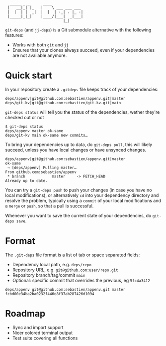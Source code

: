 ```
  _____ _ _      ____
 |   __|_| |_   |    \ ___ ___ ___
 |  |  | |  _|  |  |  | -_| . |_ -|
 |_____|_|_|    |____/|___|  _|___|
                          |_|
```


`git-deps` (and `jj-deps`) is a Git submodule alternative with the following
features:

- Works with both `git` and `jj`
- Ensures that your clones always succeed, even if your dependencies are
  not available anymore.


# Quick start

In your repository create a `.gitdeps` file keeps track of your dependencies:

```
deps/appenv|git@github.com:sebastien/appenv.git|master
deps/git-kv|git@github.com:sebastien/git-kv.git|main
```

`git-deps status` will tell you the status of the dependencies, wether they're
checked out or not

```
$ git-deps status
deps/appenv master ok-same
deps/git-kv main ok-same new commits…
```

To bring your dependencies up to data, do `git-deps pull`, this will likely
succeed, unless you have local changes or have unsynced changes.

```
deps/appenv|git@github.com:sebastien/appenv.git|master
ok-same
 → [deps/appenv] Pulling master…
From github.com:sebastien/appenv
 * branch            master     -> FETCH_HEAD
Already up to date.
```

You can try a `git-deps push` to push your changes (in case you have no
local modifications), or alternatively `cd` into your dependency directory
and resolve the problem, typically using a `commit` of your local modifications
and a `merge` or `push`, so that a pull is successful.

Whenever you want to save the current state of your dependencies, do  `git-deps save`.

# Format


The `.git-deps` file format is a list of tab or space separated fields:

- Dependency local path, e.g. `deps/repo`
- Repository URL, e.g. `git@github.com:user/repo.git`
- Repository branch/tag/commit `main`
- Optional: specific commit that overrides the previous, eg `5fc4a3412`

```
deps/appenv git@github.com:sebastien/appenv.git master  fcbd00e34ba2ba0232f446e8f37ab287426d1094
```

# Roadmap

- Sync and import support
- Nicer colored terminal output
- Test suite covering all functions
